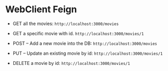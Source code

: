# WebClient Feign

- GET all the movies: `http://localhost:3000/movies`
  
- GET a specific movie with id. `http://localhost:3000/movies/1`
  
- POST – Add a new movie into the DB: `http://localhost:3000/movies`
  
- PUT – Update an existing movie by id: `http://localhost:3000/movies/1`
  
- DELETE a movie by id: `http://localhost:3000/movies/1`